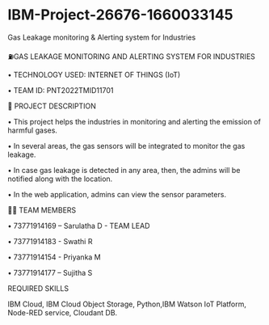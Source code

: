 # IBM-Project-26676-1660033145


Gas Leakage monitoring & Alerting system for Industries

⛽GAS LEAKAGE MONITORING AND ALERTING SYSTEM FOR INDUSTRIES

• TECHNOLOGY USED: INTERNET OF THINGS (IoT)

• TEAM ID: PNT2022TMID11701

📒 PROJECT DESCRIPTION

• This project helps the industries in monitoring and alerting the emission of harmful gases.

• In several areas, the gas sensors will be integrated to monitor the gas leakage.

• In case gas leakage is detected in any area, then, the admins will be notified along with the location.

• In the web application, admins can view the sensor parameters.

👨‍💻 TEAM MEMBERS

• 73771914169 – Sarulatha D - TEAM LEAD

• 73771914183 - Swathi R

• 73771914154 - Priyanka M

• 73771914177 – Sujitha S

REQUIRED SKILLS

IBM Cloud, IBM Cloud Object Storage, Python,IBM Watson IoT Platform, Node-RED service, Cloudant DB.
